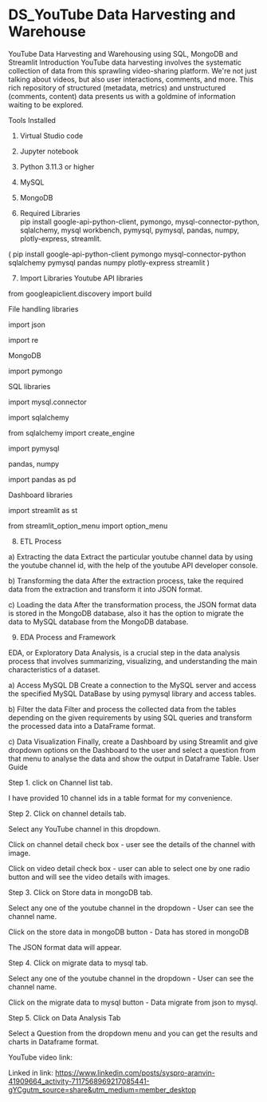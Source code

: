 # DS_YouTube Data Harvesting and Warehouse
YouTube Data Harvesting and Warehousing using SQL, MongoDB and Streamlit
Introduction
YouTube data harvesting involves the systematic collection of data from this sprawling video-sharing platform. We're not just talking about videos, but also user interactions, comments, and more. This rich repository of structured (metadata, metrics) and unstructured (comments, content) data presents us with a goldmine of information waiting to be explored.

Tools Installed
1. Virtual Studio code
2. Jupyter notebook
3. Python 3.11.3 or higher
4. MySQL
5. MongoDB
    
6. Required Libraries    
 pip install google-api-python-client, pymongo, mysql-connector-python, sqlalchemy, mysql workbench, pymysql, pymysql, 
 pandas, numpy, plotly-express, streamlit.

 ( pip install google-api-python-client pymongo mysql-connector-python sqlalchemy pymysql pandas numpy plotly-express 
 streamlit )

7. Import Libraries 
Youtube API libraries

from googleapiclient.discovery import build

File handling libraries

import json

import re

MongoDB

import pymongo

SQL libraries

import mysql.connector

import sqlalchemy

from sqlalchemy import create_engine

import pymysql

pandas, numpy

import pandas as pd

Dashboard libraries

import streamlit as st

from streamlit_option_menu import option_menu

8. ETL Process

a) Extracting the data
Extract the particular youtube channel data by using the youtube channel id, with the help of the youtube API developer console.

b) Transforming the data
After the extraction process, take the required data from the extraction and transform it into JSON format.

c) Loading the data
After the transformation process, the JSON format data is stored in the MongoDB database, also it has the option to migrate the data to MySQL database from the MongoDB database.

9. EDA Process and Framework

EDA, or Exploratory Data Analysis, is a crucial step in the data analysis process that involves summarizing, visualizing, and understanding the main characteristics of a dataset.

a) Access MySQL DB
Create a connection to the MySQL server and access the specified MySQL DataBase by using pymysql library and access tables.

b) Filter the data
Filter and process the collected data from the tables depending on the given requirements by using SQL queries and transform the processed data into a DataFrame format.

c) Data Visualization
Finally, create a Dashboard by using Streamlit and give dropdown options on the Dashboard to the user and select a question from that menu to analyse the data and show the output in Dataframe Table.
User Guide

Step 1. click on Channel list tab.

I have provided 10 channel ids in a table format for my convenience. 

Step 2. Click on channel details tab.

Select any YouTube channel in this dropdown.

Click on channel detail check box - user see the details of the channel with image.

Click on video detail check box - user can able to select one by one radio button and will see the video details with
images.

Step 3. Click on Store data in mongoDB tab.

Select any one of the youtube channel in the dropdown - User can see the channel name.

Click on the store data in mongoDB button - Data has stored in mongoDB

The JSON format data will appear.

Step 4. Click on migrate data to mysql tab.

Select any one of the youtube channel in the dropdown - User can see the channel name.

Click on the migrate data to mysql button - Data migrate from json to mysql.

Step 5. Click on Data Analysis Tab

Select a Question from the dropdown menu and you can get the results and charts in Dataframe format.

YouTube video link:

Linked in link: 
https://www.linkedin.com/posts/syspro-aranvin-41909664_activity-7117568969217085441-gYCgutm_source=share&utm_medium=member_desktop

